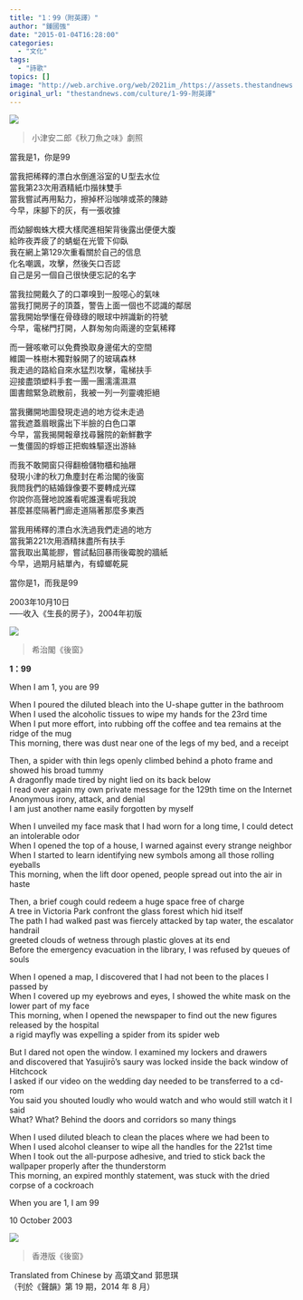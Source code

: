 ```yaml
---
title: "1：99（附英譯）"
author: "鍾國強"
date: "2015-01-04T16:28:00"
categories:
  - "文化"
tags:
  - "詩歌"
topics: []
image: "http://web.archive.org/web/2021im_/https://assets.thestandnews.com/media/photos/E5B08FE6B4A5E7A78BE58880E9AD9AE4B98BE591B32_zC0e7.jpg"
original_url: "thestandnews.com/culture/1-99-附英譯"
---
```

![](http://web.archive.org/web/2021im_/https://assets.thestandnews.com/media/photos/E5B08FE6B4A5E7A78BE58880E9AD9AE4B98BE591B32_zC0e7.jpg)

> 小津安二郎《秋刀魚之味》劇照

當我是1，你是99

當我把稀釋的漂白水倒進浴室的Ｕ型去水位  
當我第23次用酒精紙巾揩抹雙手  
當我嘗試再用點力，擦掉杯沿咖啡或茶的陳跡  
今早，床腳下的灰，有一張收據

而幼腳蜘蛛大模大樣爬進相架背後露出便便大腹  
給昨夜弄疲了的蜻蜓在光管下仰臥  
我在網上第129次重看關於自己的信息  
化名嘲諷，攻擊，然後矢口否認  
自己是另一個自己很快便忘記的名字

當我拉開戴久了的口罩嗅到一股噁心的氣味  
當我打開房子的頂蓋，警告上面一個也不認識的鄰居  
當我開始學懂在骨碌碌的眼球中辨識新的符號  
今早，電梯門打開，人群匆匆向兩邊的空氣稀釋

而一聲咳嗽可以免費換取身邊偌大的空間  
維園一株樹木獨對躲開了的玻璃森林  
我走過的路給自來水猛烈攻擊，電梯扶手  
迎接盡頭塑料手套一團一團濡濡濕濕  
圖書館緊急疏散前，我被一列一列靈魂拒絕

當我攤開地圖發現走過的地方從未走過  
當我遮蓋眉眼露出下半臉的白色口罩  
今早，當我揭開報章找尋醫院的新鮮數字  
一隻僵固的蜉蝣正把蜘蛛驅逐出游絲

而我不敢開窗只得翻檢儲物櫃和抽屜  
發現小津的秋刀魚塵封在希治閣的後窗  
我問我們的結婚錄像要不要轉成光碟  
你說你高聲地說誰看呢誰還看呢我說  
甚麼甚麼隔著門廊走道隔著那麼多東西

當我用稀釋的漂白水洗過我們走過的地方  
當我第221次用酒精抹盡所有扶手  
當我取出萬能膠，嘗試黏回暴雨後霉脫的牆紙  
今早，過期月結單內，有蟑螂乾屍

當你是1，而我是99

2003年10月10日  
―─收入《生長的房子》，2004年初版

  

![](http://web.archive.org/web/2021im_/https://assets.thestandnews.com/media/photos/rear20window202_UllOv.jpg)
> 希治閣《後窗》

**1：99**

When I am 1, you are 99

When I poured the diluted bleach into the U-shape gutter in the bathroom  
When I used the alcoholic tissues to wipe my hands for the 23rd time  
When I put more effort, into rubbing off the coffee and tea remains at the ridge of the mug  
This morning, there was dust near one of the legs of my bed, and a receipt

Then, a spider with thin legs openly climbed behind a photo frame and showed his broad tummy  
A dragonfly made tired by night lied on its back below  
I read over again my own private message for the 129th time on the Internet  
Anonymous irony, attack, and denial  
I am just another name easily forgotten by myself

When I unveiled my face mask that I had worn for a long time, I could detect an intolerable odor  
When I opened the top of a house, I warned against every strange neighbor  
When I started to learn identifying new symbols among all those rolling eyeballs  
This morning, when the lift door opened, people spread out into the air in haste

Then, a brief cough could redeem a huge space free of charge  
A tree in Victoria Park confront the glass forest which hid itself  
The path I had walked past was fiercely attacked by tap water, the escalator handrail  
greeted clouds of wetness through plastic gloves at its end  
Before the emergency evacuation in the library, I was refused by queues of souls

When I opened a map, I discovered that I had not been to the places I passed by  
When I covered up my eyebrows and eyes, I showed the white mask on the lower part of my face  
This morning, when I opened the newspaper to find out the new figures released by the hospital  
a rigid mayfly was expelling a spider from its spider web

But I dared not open the window. I examined my lockers and drawers  
and discovered that Yasujirō’s saury was locked inside the back window of Hitchcock  
I asked if our video on the wedding day needed to be transferred to a cd-rom  
You said you shouted loudly who would watch and who would still watch it I said  
What? What? Behind the doors and corridors so many things

When I used diluted bleach to clean the places where we had been to  
When I used alcohol cleanser to wipe all the handles for the 221st time  
When I took out the all-purpose adhesive, and tried to stick back the wallpaper properly after the thunderstorm  
This morning, an expired monthly statement, was stuck with the dried corpse of a cockroach

When you are 1, I am 99

10 October 2003

![](http://web.archive.org/web/2021im_/https://assets.thestandnews.com/media/photos/rear20window20hk20version_ppexU.jpg)
> 香港版《後窗》

Translated from Chinese by 高頌文and 郭思琪  
（刊於《聲韻》第 19 期，2014 年 8 月）